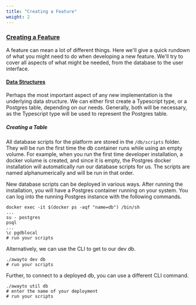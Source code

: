 ```yaml
---
title: "Creating a Feature"
weight: 2
---
```


### [Creating a Feature](#creating-a-feature)

A feature can mean a lot of different things. Here we'll give a quick rundown of what you might need to do when developing a new feature. We'll try to cover all aspects of what might be needed, from the database to the user interface.

#### [Data Structures](#data-structures)

Perhaps the most important aspect of any new implementation is the underlying data structure. We can either first create a Typescript type, or a Postgres table, depending on our needs. Generally, both will be necessary, as the Typescript type will be used to represent the Postgres table.

##### Creating a Table

All database scripts for the platform are stored in the `/db/scripts` folder. They will be run the first time the db container runs while using an empty volume. For example, when you run the first time developer installation, a docker volume is created, and since it is empty, the Postgres docker installation will automatically run our database scripts for us. The scripts are named alphanumerically and will be run in that order.

New database scripts can be deployed in various ways. After running the installation, you will have a Postgres container running on your system. You can log into the running Postgres instance with the following commands.

```
docker exec -it $(docker ps -aqf "name=db") /bin/sh
...
su - postgres
psql
...
\c pgdblocal
# run your scripts
```

Alternatively, we can use the CLI to get to our dev db.

```
./awayto dev db
# run your scripts
```

Further, to connect to a deployed db, you can use a different CLI command.

```
./awayto util db
# enter the name of your deployment
# run your scripts
```